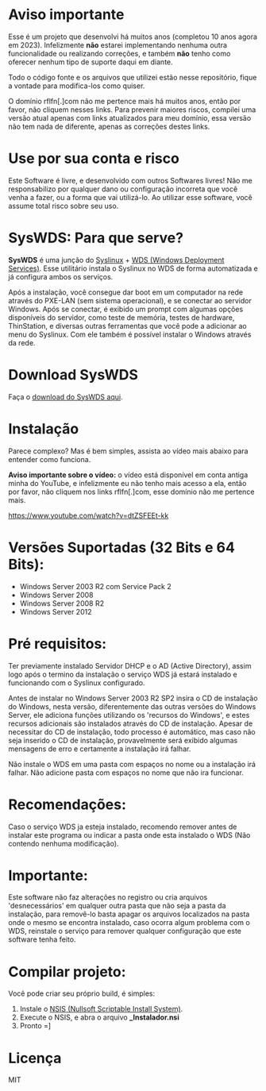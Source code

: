 # Aviso importante
Esse é um projeto que desenvolvi há muitos anos (completou 10 anos agora em 2023). Infelizmente **não** estarei implementando nenhuma outra funcionalidade ou realizando correções, e também **não** tenho como oferecer nenhum tipo de suporte daqui em diante.

Todo o código fonte e os arquivos que utilizei estão nesse repositório, fique a vontade para modifica-los como quiser.

O domínio rflfn[.]com não me pertence mais há muitos anos, então por favor, não cliquem nesses links. Para prevenir maiores riscos, compilei uma versão atual apenas com links atualizados para meu domínio, essa versão não tem nada de diferente, apenas as correções destes links.

# Use por sua conta e risco
Este Software é livre, e desenvolvido com outros Softwares livres! Não me responsabilizo por qualquer dano ou configuração incorreta que você venha a fazer, ou a forma que vai utilizá-lo. Ao utilizar esse software, você assume total risco sobre seu uso.

# SysWDS: Para que serve?
**SysWDS** é uma junção do [Syslinux](https://wiki.syslinux.org/wiki/index.php?title=The_Syslinux_Project) + [WDS (Windows Deployment Services)](https://learn.microsoft.com/en-us/previous-versions/windows/it-pro/windows-server-2012-r2-and-2012). Esse utilitário instala o Syslinux no WDS de forma automatizada e já configura ambos os serviços.

Após a instalação, você consegue dar boot em um computador na rede através do PXE-LAN (sem sistema operacional), e se conectar ao servidor Windows. Após se conectar, é exibido um prompt com algumas opções disponíveis do servidor, como teste de memória, testes de hardware, ThinStation, e diversas outras ferramentas que você pode a adicionar ao menu do Syslinux. Com ele também é possível instalar o Windows através da rede.

# Download SysWDS
Faça o [download do SysWDS aqui](https://github.com/rafaelfndev/SysWDS/releases).

# Instalação
Parece complexo? Mas é bem simples, assista ao vídeo mais abaixo para entender como funciona.

**Aviso importante sobre o vídeo:** o vídeo está disponível em conta antiga minha do YouTube, e infelizmente eu não tenho mais acesso a ela, então por favor, não cliquem nos links rflfn[.]com, esse domínio não me pertence mais.

https://www.youtube.com/watch?v=dtZSFEEt-kk

# Versões Suportadas (32 Bits e 64 Bits):
- Windows Server 2003 R2 com Service Pack 2
- Windows Server 2008
- Windows Server 2008 R2
- Windows Server 2012

# Pré requisitos:
Ter previamente instalado Servidor DHCP e o AD (Active Directory), assim logo após o termino da instalação o serviço WDS já estará instalado e funcionando com o Syslinux configurado.

Antes de instalar no Windows Server 2003 R2 SP2 insira o CD de instalação do Windows, nesta versão, diferentemente das outras versões do Windows Server, ele adiciona funções utilizando os 'recursos do Windows', e estes recursos adicionais são instalados através do CD de instalação. Apesar de necessitar do CD de instalação, todo processo é automático, mas caso não seja inserido o CD de instalação, provavelmente será exibido algumas mensagens de erro e certamente a instalação irá falhar.

Não instale o WDS em uma pasta com espaços no nome ou a instalação irá falhar. Não adicione pasta com espaços no nome que não ira funcionar.

# Recomendações:
Caso o serviço WDS ja esteja instalado, recomendo remover antes de instalar este programa ou indicar a pasta onde esta instalado o WDS (Não contendo nenhuma modificação).

# Importante:
Este software não faz alterações no registro ou cria arquivos 'desnecessários' em qualquer outra pasta que não seja a pasta da instalação, para removê-lo basta apagar os arquivos localizados na pasta onde o mesmo se encontra instalado, caso ocorra algum problema com o WDS, reinstale o serviço para remover qualquer configuração que este software tenha feito.

# Compilar projeto:
Você pode criar seu próprio build, é simples:

1. Instale o [NSIS (Nullsoft Scriptable Install System)](https://sourceforge.net/projects/nsis/).
2. Execute o NSIS, e abra o arquivo **_Instalador.nsi**
3. Pronto =]

# Licença
MIT
